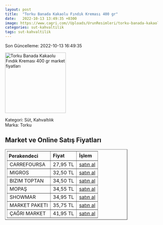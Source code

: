 ```yaml
---
layout: post
title:  "Torku Banada Kakaolu Fındık Kreması 400 gr"
date:   2022-10-13 13:49:35 +0300
image: https://www.cagri.com//Uploads/UrunResimleri/torku-banada-kakaolu-findik-kremasi-400--a315.jpg
categories: sut-kahvaltilik
tags: sut-kahvaltilik
---
```


Son Güncelleme: 2022-10-13 16:49:35

<img src="https://www.cagri.com//Uploads/UrunResimleri/torku-banada-kakaolu-findik-kremasi-400--a315.jpg" width="200" alt="Torku Banada Kakaolu Fındık Kreması 400 gr market fiyatları" />

Kategori: Süt, Kahvaltılık
<br />
Marka: Torku

<h2>Market ve Online Satış Fiyatları</h2>

<table border="1" style="padding: 5px;width:80%;">
  <tr>
    <td style="padding: 5px;"><strong>Perakendeci</strong></td>
    <td><strong>Fiyat</strong></td>
    <td><strong>İşlem</strong></td>
  </tr>
  <tr>
              <td title="CarrefourSA">CARREFOURSA</td>
              <td>27,95 TL</td>
              <td><a title="CarrefourSA" target="_blank" href="https://www.carrefoursa.com/torku-banada-400-g-p-30084655">satın al</a></td>
            </tr><tr>
              <td title="Migros">MIGROS</td>
              <td>32,50 TL</td>
              <td><a title="Migros" target="_blank" href="https://www.migros.com.tr/torku-banada-kakaolu-findik-kremasi-400-g-p-6d3046">satın al</a></td>
            </tr><tr>
              <td title="Bizim Toptan">BIZIM TOPTAN</td>
              <td>34,50 TL</td>
              <td><a title="Bizim Toptan" target="_blank" href="https://www.bizimtoptan.com.tr/torku-banada-kakaolu-findik-kremasi-400-g">satın al</a></td>
            </tr><tr>
              <td title="Mopaş">MOPAŞ</td>
              <td>34,55 TL</td>
              <td><a title="Mopaş" target="_blank" href="https://mopas.com.tr/torku-banada-400-gr/p/102553">satın al</a></td>
            </tr><tr>
              <td title="Showmar">SHOWMAR</td>
              <td>34,95 TL</td>
              <td><a title="Showmar" target="_blank" href="https://www.showmar.com.tr/urun/torku-banada-400gr-cam">satın al</a></td>
            </tr><tr>
              <td title="Market Paketi">MARKET PAKETI</td>
              <td>35,75 TL</td>
              <td><a title="Market Paketi" target="_blank" href="https://www.marketpaketi.com.tr/torku-banada-kakaolu-findik-400-gr-p-4005">satın al</a></td>
            </tr><tr>
              <td title="Çağrı Market">ÇAĞRI MARKET</td>
              <td>41,95 TL</td>
              <td><a title="Çağrı Market" target="_blank" href="https://www.cagri.com/torku-banada-kakaolu-findik-kremasi-400-gr">satın al</a></td>
            </tr>
</table>
